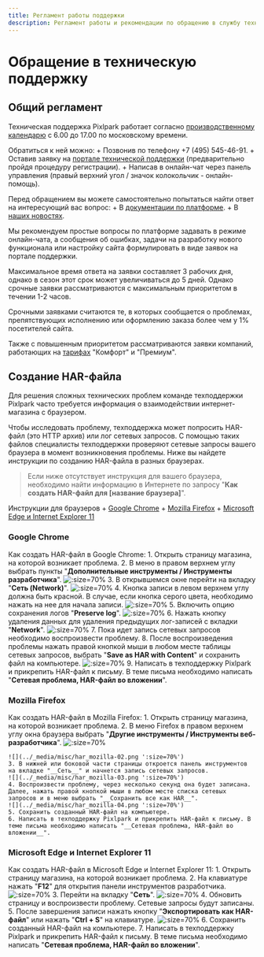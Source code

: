 ```yaml
---
title: Регламент работы поддержки
description: Регламент работы и рекомендации по обращению в службу технической поддержки
---
```


# Обращение в техническую поддержку
## Общий регламент

Техническая поддержка Pixlpark работает согласно [производственному календарю](https://www.consultant.ru/law/ref/calendar/proizvodstvennye/) с 6.00 до 17.00 по московскому времени.

Обратиться к ней можно:
    + Позвонив по телефону +7 (495) 545-46-91.
    + Оставив заявку на [портале технической поддержки](http://support.pixlpark.ru/) (предварительно пройдя процедуру регистрации). 
    + Написав в онлайн-чат через панель управления (правый верхний угол / значок колокольчик - онлайн-помощь).

Перед обращением вы можете самостоятельно попытаться найти ответ на интересующий вас вопрос:
    + В [документации по платформе](https://docs.pixlpark.ru/).
    + В [наших новостях](https://pixlpark.ru/news).

Мы рекомендуем простые вопросы по платформе задавать в режиме онлайн-чата, а сообщения об ошибках, задачи на разработку нового функционала или настройку сайта формулировать в виде заявок на портале поддержки.

Максимальное время ответа на заявки составляет 3 рабочих дня, однако в сезон этот срок может увеличиваться до 5 дней. Однако срочные заявки рассматриваются с максимальным приоритетом в течении 1-2 часов.

Срочными заявками считаются те, в которых сообщается о проблемах, препятствующих исполнению или оформлению заказа более чем у 1% посетителей сайта.

Также с повышенным приоритетом рассматриваются заявки компаний, работающих на [тарифах](https://pixlpark.ru/plans) "Комфорт" и "Премиум".

## Создание HAR-файла
Для решения сложных технических проблем команде техподдержки Pixlpark часто требуется информация о взаимодействии интернет-магазина с браузером.

Чтобы исследовать проблему, техподдержка может попросить HAR-файл (это HTTP архив) или лог сетевых запросов. С помощью таких файлов специалисты техподдержки проверяют сетевые запросы вашего браузера в момент возникновения проблемы. Ниже вы найдете инструкции по созданию HAR-файла в разных браузерах.

> Если ниже отсутствует инструкция для вашего браузера, необходимо найти информацию в Интернете по запросу "__Как создать HAR-файл для [название браузера]__".

Инструкции для браузеров
    + [Google Chrome](#google-chrome)
    + [Mozilla Firefox](#mozilla-firefox)
    + [Microsoft Edge и Internet Explorer 11](#microsoft-edge-и-internet-explorer-11)

### Google Chrome

Как создать HAR-файл в Google Chrome:
    1. Открыть страницу магазина, на которой возникает проблема.
    2. В меню в правом верхнем углу выбрать пункты "__Дополнительные инструменты / Инструменты разработчика__".
    ![](../_media/misc/har_chrome-01.png ':size=70%')
    3. В открывшемся окне перейти на вкладку "__Сеть (Network)__".
    ![](../_media/misc/har_chrome-02.png ':size=70%')
    4. Кнопка записи в левом верхнем углу должна быть красной. В случае, если кнопка серого цвета, необходимо нажать на нее для начала записи.
    ![](../_media/misc/har_chrome-03.png ':size=70%')
    5. Включить опцию сохранения логов "__Preserve log__".
    ![](../_media/misc/har_chrome-04.png ':size=70%')
    6. Нажать кнопку удаления данных для удаления предыдущих лог-записей с вкладки "__Network__".
    ![](../_media/misc/har_chrome-05.png ':size=70%')
    7. Пока идет запись сетевых запросов необходимо воспроизвести проблему.
    8. После воспроизведения проблемы нажать правой кнопкой мыши в любом месте таблицы сетевых запросов, выбрать "__Save as HAR with Content__" и сохранить файл на компьютере.
    ![](../_media/misc/har_chrome-06.png ':size=70%')
    9. Написать в техподдержку Pixlpark и прикрепить HAR-файл к письму. В теме письма необходимо написать "__Сетевая проблема, HAR-файл во вложении__".


### Mozilla Firefox

Как создать HAR-файл в Mozilla Firefox:
    1. Открыть страницу магазина, на которой возникает проблема.
    2. В меню Firefox в правом верхнем углу окна браузера выбрать "__Другие инструменты / Инструменты веб-разработчика__".
    ![](../_media/misc/har_mozilla-01.png ':size=70%')

    ![](../_media/misc/har_mozilla-02.png ':size=70%')
    3. В нижней или боковой части страницы откроется панель инструментов на вкладке "__Сеть__" и начнется запись сетевых запросов.
    ![](../_media/misc/har_mozilla-03.png ':size=70%')
    4. Воспроизвести проблему, через несколько секунд она будет записана. Далее, нажать правой кнопкой мыши в любом месте списка сетевых запросов и в меню выбрать "__Сохранить все как HAR__".
    ![](../_media/misc/har_mozilla-04.png ':size=70%')
    5. Сохранить созданный HAR-файл на компьютере.
    6. Написать в техподдержку Pixlpark и прикрепить HAR-файл к письму. В теме письма необходимо написать "__Сетевая проблема, HAR-файл во вложении__".

### Microsoft Edge и Internet Explorer 11

Как создать HAR-файл в Microsoft Edge и Internet Explorer 11:
    1. Открыть страницу магазина, на которой возникает проблема.
    2. На клавиатуре нажать "__F12__" для открытия панели инструментов разработчика.
    ![](../_media/misc/har_ie-01.png ':size=70%')
    3. Перейти на вкладку "__Сеть__".
    ![](../_media/misc/har_ie-02.png ':size=70%')
    4. Обновить страницу и воспроизвести проблему. Сетевые запросы будут записаны.
    5. После завершения записи нажать кнопку "__Экспортировать как HAR-файл__" или нажать "__Ctrl + S__" на клавиатуре.
    ![](../_media/misc/har_ie-03.png ':size=70%')
    6. Сохранить созданный HAR-файл на компьютере.
    7. Написать в техподдержку Pixlpark и прикрепить HAR-файл к письму. В теме письма необходимо написать "__Сетевая проблема, HAR-файл во вложении__".